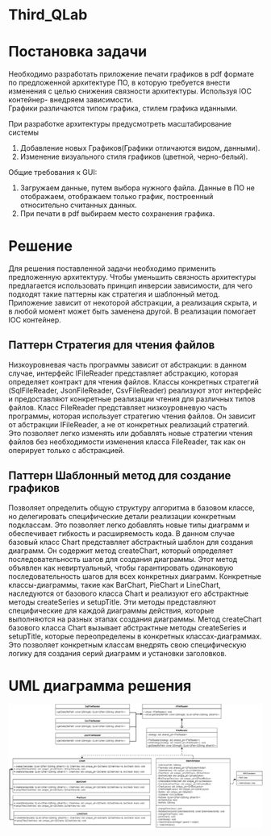 # Third_QLab
# Постановка задачи
Необходимо  разработать приложение печати графиков в pdf формате по предложенной архитектуре ПО, в которую требуется внести изменения с целью снижения связности архитектуры. Используя IOC контейнер- внедряем зависимости.  
Графики различаются типом графика, стилем графика иданными.

При разработке архитектуры предусмотреть масштабирование
системы
1. Добавление новых Графиков(Графики отличаются видом,
данными).
2. Изменение визуального стиля графиков (цветной, черно-белый).

Общие требования к GUI:
1.	Загружаем данные, путем выбора нужного файла. Данные в ПО не отображаем, отображаем только график, построенный относительно считанных данных.
2.	При печати в pdf выбираем место сохранения графика.

# Решение
Для решения поставленной задачи необходимо применить предложенную архитектуру. Чтобы уменьшить связность архитектуры предлагается использовать принцип инверсии зависимости, для чего подходят такие паттерны как стратегия и шаблонный метод. Приложение зависит от некоторой абстракции, а реализация скрыта, и в любой момент может быть заменена другой. В реализации помогает IOC контейнер. 

## Паттерн Стратегия для чтения файлов
Низкоуровневая часть программы зависит от абстракции: в данном случае, интерфейс IFileReader представляет абстракцию, которая определяет контракт для чтения файлов. Классы конкретных стратегий (SqlFileReader, JsonFileReader, CsvFileReader) реализуют этот интерфейс и предоставляют конкретные реализации чтения для различных типов файлов.
Класс FileReader представляет низкоуровневую часть программы, которая использует стратегию чтения файлов. Он зависит от абстракции IFileReader, а не от конкретных реализаций стратегий. Это позволяет легко изменять или добавлять новые стратегии чтения файлов без необходимости изменения класса FileReader, так как он оперирует только с абстракцией.

## Паттерн Шаблонный метод для создание графиков
Позволяет определить общую структуру алгоритма в базовом классе, но делегировать специфические детали реализации конкретным подклассам. Это позволяет легко добавлять новые типы диаграмм и обеспечивает гибкость и расширяемость кода.
В данном случае базовый класс Chart представляет абстрактный шаблон для создания диаграмм. Он содержит метод createChart, который определяет последовательность шагов для создания диаграммы. Этот метод объявлен как невиртуальный, чтобы гарантировать одинаковую последовательность шагов для всех конкретных диаграмм.
Конкретные классы-диаграммы, такие как BarChart, PieChart и LineChart, наследуются от базового класса Chart и реализуют его абстрактные методы createSeries и setupTitle. Эти методы представляют специфические для каждой диаграммы действия, которые выполняются на разных этапах создания диаграммы.
Метод createChart базового класса Chart вызывает абстрактные методы createSeries и setupTitle, которые переопределены в конкретных классах-диаграммах. Это позволяет конкретным классам внедрять свою специфическую логику для создания серий диаграмм и установки заголовков.

# UML диаграмма решения
![UML](https://raw.githubusercontent.com/AlexaZebra/Third_QLab/main/Lab3.jpg)
